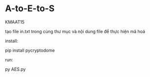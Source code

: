 # A-to-E-to-S
KMAAT15

tạo file in.txt trong cùng thư mục và nội dung file để thực hiện mã hoá

install: 

pip install pycryptodome 

run: 

py AES.py

